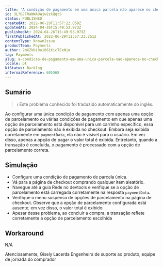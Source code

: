 ```yaml
---
title: 'A condição de pagamento em uma única parcela não aparece no checkout.'
id: 3L7GJTRaWWA9Wjw2zkQqtS
status: PUBLISHED
createdAt: 2022-06-29T11:57:22.859Z
updatedAt: 2024-04-26T15:49:53.973Z
publishedAt: 2024-04-26T15:49:53.973Z
firstPublishedAt: 2022-06-29T11:57:23.251Z
contentType: knownIssue
productTeam: Payments
author: 2mXZkbi0oi061KicTExNjo
tag: Payments
slug: a-condicao-de-pagamento-em-uma-unica-parcela-nao-aparece-no-checkout
locale: pt
kiStatus: Backlog
internalReference: 605568
---
```


## Sumário

>ℹ️ Este problema conhecido foi traduzido automaticamente do inglês.


Ao configurar uma única condição de pagamento com apenas uma opção de parcelamento ou várias condições de pagamento em que apenas uma opção de parcelamento está disponível para um carrinho específico, essa opção de parcelamento não é exibida no checkout. Embora seja exibida corretamente em `paymentData`, ela não é visível para o usuário. Em vez disso, apenas a opção de pagar o valor total é exibida. Entretanto, quando a transação é concluída, o pagamento é processado com a opção de parcelamento correta.

## Simulação



- Configure uma condição de pagamento de parcela única.
- Vá para a página de checkout comprando qualquer item aleatório.
- Navegue até a guia Rede no devtools e verifique se a opção de parcelamento está carregada corretamente na resposta `paymentData`.
- Verifique o menu suspenso de opções de parcelamento na página de checkout. Observe que a opção de parcelamento configurada está ausente; em vez disso, o valor total é exibido.
- Apesar desse problema, ao concluir a compra, a transação reflete corretamente a opção de parcelamento escolhida

## Workaround


N/A

Atenciosamente,
Gisely Lacerda
Engenheira de suporte ao produto, equipe de jornada do comprador

